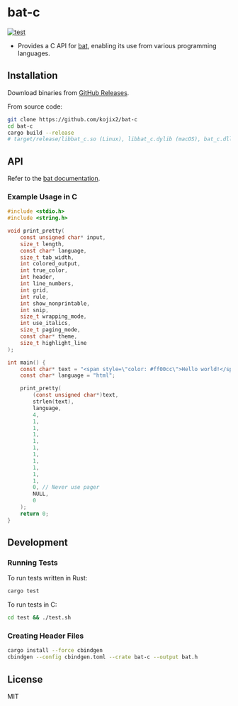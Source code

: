 # bat-c

[![test](https://github.com/kojix2/bat-c/actions/workflows/test.yml/badge.svg)](https://github.com/kojix2/bat-c/actions/workflows/test.yml)

- Provides a C API for [bat](https://github.com/sharkdp/bat), enabling its use from various programming languages.

## Installation

Download binaries from [GitHub Releases](https://github.com/kojix2/bat-c/releases).

From source code:

```sh
git clone https://github.com/kojix2/bat-c
cd bat-c
cargo build --release
# target/release/libbat_c.so (Linux), libbat_c.dylib (macOS), bat_c.dll (Windows)
```

## API

Refer to the [bat documentation](https://docs.rs/bat).

### Example Usage in C

```c
#include <stdio.h>
#include <string.h>

void print_pretty(
    const unsigned char* input,
    size_t length,
    const char* language,
    size_t tab_width,
    int colored_output,
    int true_color,
    int header,
    int line_numbers,
    int grid,
    int rule,
    int show_nonprintable,
    int snip,
    size_t wrapping_mode,
    int use_italics,
    size_t paging_mode,
    const char* theme,
    size_t highlight_line
);

int main() {
    const char* text = "<span style=\"color: #ff00cc\">Hello world!</span>\n";
    const char* language = "html";

    print_pretty(
        (const unsigned char*)text,
        strlen(text),
        language,
        4,
        1,
        1,
        1,
        1,
        1,
        1,
        1,
        1,
        1,
        1,
        0, // Never use pager
        NULL,
        0
    );
    return 0;
}
```

## Development

### Running Tests

To run tests written in Rust:

```sh
cargo test
```

To run tests in C:

```sh
cd test && ./test.sh
```

### Creating Header Files

```sh
cargo install --force cbindgen
cbindgen --config cbindgen.toml --crate bat-c --output bat.h
```

## License

MIT
